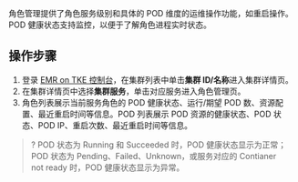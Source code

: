 角色管理提供了角色服务级别和具体的 POD 维度的运维操作功能，如重启操作。POD 健康状态支持监控，以便于了解角色进程实时状态。
## 操作步骤
1. 登录 [EMR on TKE 控制台](https://console.cloud.tencent.com/emr/tke)，在集群列表中单击**集群 ID/名称**进入集群详情页。
2. 在集群详情页中选择**集群服务**，单击对应服务进入角色管理页。
3. 角色列表展示当前服务角色的 POD 健康状态、运行/期望 POD 数、资源配置、最近重启时间等信息。POD 列表展示 POD 资源的健康状态、POD 状态、POD IP、重启次数、最近重启时间等信息。
>? POD 状态为 Running 和 Succeeded 时，POD 健康状态显示为正常；POD 状态为 Pending、Failed、Unknown，或服务对应的 Contianer not ready 时，POD 健康状态显示为异常。
